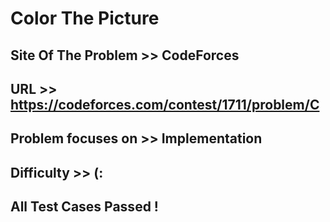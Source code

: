 # Color The Picture

## Site Of The Problem >> CodeForces

## URL >> https://codeforces.com/contest/1711/problem/C

## Problem focuses on >> Implementation

## Difficulty >> (:

## All Test Cases Passed !


